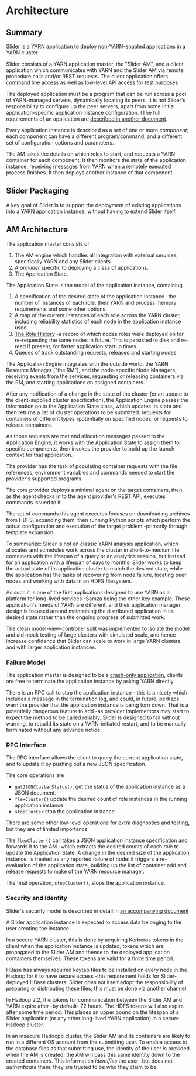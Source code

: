 <!---
   Licensed to the Apache Software Foundation (ASF) under one or more
   contributor license agreements.  See the NOTICE file distributed with
   this work for additional information regarding copyright ownership.
   The ASF licenses this file to You under the Apache License, Version 2.0
   (the "License"); you may not use this file except in compliance with
   the License.  You may obtain a copy of the License at

       http://www.apache.org/licenses/LICENSE-2.0

   Unless required by applicable law or agreed to in writing, software
   distributed under the License is distributed on an "AS IS" BASIS,
   WITHOUT WARRANTIES OR CONDITIONS OF ANY KIND, either express or implied.
   See the License for the specific language governing permissions and
   limitations under the License.
-->

# Architecture

## Summary

Slider is a YARN application to deploy non-YARN-enabled applications in a YARN cluster

Slider consists of a YARN application master, the "Slider AM", and a client
application which communicates with YARN and the Slider AM via remote procedure
calls and/or REST requests. The client application offers command line access
 as well as low-level API access for test purposes

The deployed application must be a program that can be run across a pool of
YARN-managed servers, dynamically locating its peers. It is not Slider's
responsibility to configure up the peer servers, apart from some initial
application-specific application instance configuration. (The full requirements
of an application are [described in another document](app_needs.md).

Every application instance is described as a set of one or more *component*; each
component can have a different program/command, and a different set of configuration
options and parameters.

The AM takes the details on which roles to start, and requests a YARN container
for each component; It then monitors the state of the application instance, receiving messages
from YARN when a remotely executed process finishes. It then deploys another instance of 
that component.


## Slider Packaging

A key goal of Slider is to support the deployment of existing applications into
a YARN application instance, without having to extend Slider itself. 



## AM Architecture

The application master consists of

 1. The AM engine which handles all integration with external services, specifically YARN and any Slider clients
 1. A *provider* specific to deploying a class of applications.
 1. The Application State. 

The Application State is the model of the application instance, containing

 1. A specification of the desired state of the application instance -the number of instances of each role, their YARN and process memory requirements and some other options. 
 1. A map of the current instances of each role across the YARN cluster, including reliability statistics of each node in the application instance used.
 1. [The Role History](rolehistory.html) -a record of which nodes roles were deployed on for re-requesting the same nodes in future. This is persisted to disk and re-read if present, for faster application startup times.
 1. Queues of track outstanding requests, released and starting nodes

The Application Engine integrates with the outside world: the YARN Resource Manager ("the RM"), and the node-specific Node Managers, receiving events from the services, requesting or releasing containers via the RM,  and starting applications on assigned containers.

After any notification of a change in the state of the cluster (or an update to the client-supplied cluster specification), the Application Engine passes the information on to the Application State class, which updates its state and then returns a list of cluster operations to be submitted: requests for containers of different types -potentially on specified nodes, or requests to release containers.

As those requests are met and allocation messages passed to the Application Engine, it works with the Application State to assign them to specific components, then invokes the provider to build up the launch context for that application.

The provider has the task of populating  container requests with the file references, environment variables and commands needed to start the provider's supported programs.  

The core provider deploys a minimal agent on the target containers, then, as the agent checks in to the agent provider's REST API, executes commands issued to it. 

The set of commands this agent executes focuses on downloading archives from HDFS, expanding them, then running Python scripts which perform the
actual configuration and execution of the target problem -primarily through template expansion.


To summarize: Slider is not an classic YARN analysis application, which allocates and schedules work across the cluster in short-to-medium life containers with the lifespan of a query or an analytics session, but instead for an application with a lifespan of days to months. Slider works to keep the actual state of its application cluster to match the desired state, while the application has the tasks of recovering from node failure, locating peer nodes and working with data in an HDFS filesystem. 

As such it is one of the first applications designed to use YARN as a platform for long-lived services -Samza being the other key example. These application's  needs of YARN are different, and their application manager design is focused around maintaining the distributed application in its desired state rather than the ongoing progress of submitted work.

The clean model-view-controller split was implemented to isolate the model and aid mock testing of large clusters with simulated scale, and hence increase confidence that Slider can scale to work in large YARN clusters and with larger application instances. 



### Failure Model

The application master is designed to be a [crash-only application](https://www.usenix.org/legacy/events/hotos03/tech/full_papers/candea/candea.pdf), clients are free to terminate
the application instance by asking YARN directly. 

There is an RPC call to stop the application instance - this is a nicety which includes a message in the termination log, and
could, in future, perhaps warn the provider that the application instance is being torn down. That is a potentially dangerous feature
to add -as provider implementors may start to expect the method to be called reliably. Slider is designed to fail without
warning, to rebuild its state on a YARN-initiated restart, and to be manually terminated without any advance notice.

### RPC Interface


The RPC interface allows the client to query the current application state, and to update it by pushing out a new JSON specification. 

The core operations are

* `getJSONClusterStatus()`: get the status of the application instance as a JSON document.
* `flexCluster()` update the desired count of role instances in the running application instance.
* `stopCluster` stop the application instance

There are some other low-level operations for extra diagnostics and testing, but they are of limited importancs 

The `flexCluster()` call takes a JSON application instance specification and forwards it to the AM -which extracts the desired counts of each role to update the Application State. A change in the desired size of the application instance, is treated as any reported failure of node:
it triggers a re-evaluation of the application state, building up the list of container add and release requests to make of
the YARN resource manager.

The final operation, `stopCluster()`, stops the application instance. 

### Security and Identity

Slider's security model is described in detail in [an accompanying document](security.html)

A Slider application instance is expected to access data belonging to the user creating the instance. 

In a secure YARN cluster, this is done by acquiring Kerberos tokens in the client when the application instance is updated, tokens which
are propagated to the Slider AM and thence to the deployed application containers themselves. These
tokens are valid for a finite time period. 

HBase has always required keytab files to be installed on every node in the Hadoop for it to have secure access -this requirement
holds for Slider-deployed HBase clusters. Slider does not itself adopt the responsibility of preparing or distributing these files;
this must be done via another channel.

In Hadoop 2.2, the tokens for communication between the Slider AM and YARN expire after -by default- 72 hours. The
HDFS tokens will also expire after some time period. This places an upper bound on the lifespan of a Slider application (or any
other long-lived YARN application) in a secure Hadoop cluster. 



In an insecure Hadoopp cluster, the Slider AM and its containers are likely to run in a different OS account from the submitting user.
To enable access to the database files as that submitting use, the identity of the user is provided when the AM is created; the
AM will pass this same identity down to the created containers. This information *identifies* the user -but does not *authenticate* them: they are trusted to be who they claim to be.

 
